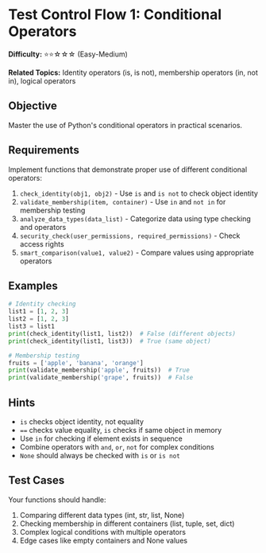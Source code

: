 # Test Control Flow 1: Conditional Operators

**Difficulty:** ⭐⭐☆☆☆ (Easy-Medium)

**Related Topics:** Identity operators (is, is not), membership operators (in, not in), logical operators

## Objective

Master the use of Python's conditional operators in practical scenarios.

## Requirements

Implement functions that demonstrate proper use of different conditional operators:

1. `check_identity(obj1, obj2)` - Use `is` and `is not` to check object identity
2. `validate_membership(item, container)` - Use `in` and `not in` for membership testing
3. `analyze_data_types(data_list)` - Categorize data using type checking and operators
4. `security_check(user_permissions, required_permissions)` - Check access rights
5. `smart_comparison(value1, value2)` - Compare values using appropriate operators

## Examples

```python
# Identity checking
list1 = [1, 2, 3]
list2 = [1, 2, 3]
list3 = list1
print(check_identity(list1, list2))  # False (different objects)
print(check_identity(list1, list3))  # True (same object)

# Membership testing
fruits = ['apple', 'banana', 'orange']
print(validate_membership('apple', fruits))  # True
print(validate_membership('grape', fruits))  # False
```

## Hints

- `is` checks object identity, not equality
- `==` checks value equality, `is` checks if same object in memory
- Use `in` for checking if element exists in sequence
- Combine operators with `and`, `or`, `not` for complex conditions
- `None` should always be checked with `is` or `is not`

## Test Cases

Your functions should handle:

1. Comparing different data types (int, str, list, None)
2. Checking membership in different containers (list, tuple, set, dict)
3. Complex logical conditions with multiple operators
4. Edge cases like empty containers and None values
